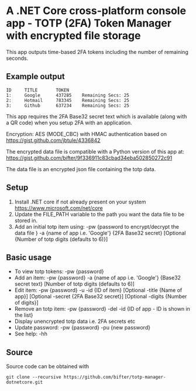 # A .NET Core cross-platform console app - TOTP (2FA) Token Manager with encrypted file storage

This app outputs time-based 2FA tokens including the number of remaining seconds.

## Example output

    ID     TITLE       TOKEN
    1:     Google      437285    Remaining Secs: 25
    2:     Hotmail     783345    Remaining Secs: 25
    3:     Github      637234    Remaining Secs: 25


This app requires the 2FA Base32 secret text which is available (along with a QR code) when you setup 2FA with an application.

Encryption: AES (MODE_CBC) with HMAC authentication based on https://gist.github.com/jbtule/4336842

The encrypted data file is compatible with a Python version of this app at: https://gist.github.com/bifter/9f336911c83cbad34eba502850272c91

The data file is an encrypted json file containing the totp data.

## Setup
1. Install .NET core if not already present on your system https://www.microsoft.com/net/core
2. Update the FILE_PATH variable to the path you want the data file to be stored in.
3. Add an initial totp item using: -pw {password to encrypt/decrypt the data file } -a {name of app i.e. 'Google'} {2FA Base32 secret} [Optional {Number of totp digits (defaults to 6)}]

## Basic usage
* To view totp tokens: -pw {password}
* Add an item: -pw {password} -a {name of app i.e. 'Google'} {Base32 secret text} [Number of totp digits (defaults to 6)]
* Edit item: -pw {password} -u -id {ID of item} [Optional -title {Name of app}] [Optional -secret {2FA Base32 secret}] [Optional -digits {Number of digits}]
* Remove an totp item: -pw {password} -del -id {ID of app - ID is shown in the list}
* Display unencrypted totp data i.e. 2FA secrets etc
* Update password: -pw {password} -pu {new password}
* See help: -hh

## Source
Source code can be obtained with

    git clone --recursive https://github.com/bifter/totp-manager-dotnetcore.git


